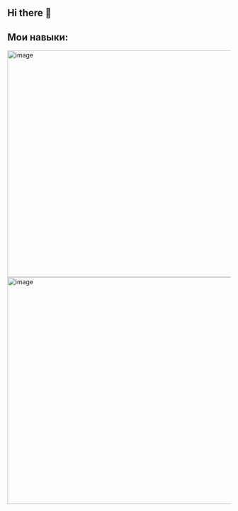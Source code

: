 ## Hi there 👋

<!--
**YUNUSULRTA123/YUNUSULRTA123** is a ✨ _special_ ✨ repository because its `README.md` (this file) appears on your GitHub profile.

Here are some ideas to get you started:

- 🔭 I’m currently working on ...
- 🌱 I’m currently learning ...
- 👯 I’m looking to collaborate on ...
- 🤔 I’m looking for help with ...
- 💬 Ask me about ...
- 📫 How to reach me: ...
- 😄 Pronouns: ...
- ⚡ Fun fact: ...
-->

## Мои навыки:
<img width="512" height="512" alt="image" src="https://github.com/user-attachments/assets/854fe885-788b-4c7e-80f2-e44d5b3c418f" />
<img width="512" height="512" alt="image" src="https://github.com/user-attachments/assets/b84a873d-15cb-4e91-b119-1babe6570020" />
